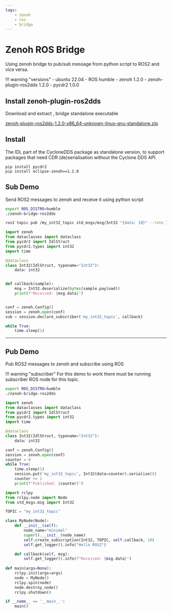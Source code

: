 ```yaml
---
tags:
    - zenoh
    - ros
    - bridge
---
```


# Zenoh ROS Bridge
Using zenoh bridge to pub/sub message from python script to ROS2 and vice versa.

!!! warning "versions"
    - ubuntu 22.04
    - ROS humble
    - zenoh 1.2.0
    - zenoh-plugin-ros2dds 1.2.0
    - pycdr2 1.0.0
     
## Install zenoh-plugin-ros2dds
Download and extract , bridge standalone executable 

[zenoh-plugin-ros2dds-1.2.0-x86_64-unknown-linux-gnu-standalone.zip ](https://github.com/eclipse-zenoh/zenoh-plugin-ros2dds/releases)

## Install 
The IDL part of the CycloneDDS package as standalone version, to support packages that need CDR (de)serialisation without the Cyclone DDS API.

```
pip install pycdr2
pip install eclipse-zenoh==1.2.0
```


## Sub Demo
Send ROS2 messages to zenoh and receive it using python script

```bash title="Terminal 1"
export ROS_DISTRO=humble
./zenoh-bridge-ros2dds
```

```bash title="Terminal 2"
ros2 topic pub /my_int32_topic std_msgs/msg/Int32 "{data: 10}" --rate 1
```

```python
import zenoh
from dataclasses import dataclass
from pycdr2 import IdlStruct 
from pycdr2.types import int32
import time

@dataclass
class Int32(IdlStruct, typename="Int32"):
    data: int32


def callback(sample):
    msg = Int32.deserialize(bytes(sample.payload))
    print(f"Received: {msg.data}")


conf = zenoh.Config()    
session = zenoh.open(conf)
sub = session.declare_subscriber('my_int32_topic', callback)

while True:
    time.sleep(1)
```

---

## Pub Demo
Pub ROS2 messages to zenoh and subscribe using ROS

!!! warning "subscriber"
     For this demo to work there must be running subscriber ROS node for this topic.


```bash title="Terminal 1"
export ROS_DISTRO=humble
./zenoh-bridge-ros2dds
```

```python title="zenoh pub"
import zenoh
from dataclasses import dataclass
from pycdr2 import IdlStruct 
from pycdr2.types import int32
import time

@dataclass
class Int32(IdlStruct, typename="Int32"):
    data: int32

conf = zenoh.Config()    
session = zenoh.open(conf)
counter = 0
while True:
    time.sleep(1)
    session.put('my_int32_topic', Int32(data=counter).serialize())
    counter += 1
    print(f"Published: {counter}")
```

```python title="subscriber node"
import rclpy
from rclpy.node import Node
from std_msgs.msg import Int32

TOPIC = "my_int32_topic"

class MyNode(Node):
    def __init__(self):
        node_name="minimal"
        super().__init__(node_name)
        self.create_subscription(Int32, TOPIC, self.callback, 10)
        self.get_logger().info("Hello ROS2")

    def callback(self, msg):
        self.get_logger().info(f"Received: {msg.data}")
        
def main(args=None):
    rclpy.init(args=args)
    node = MyNode()
    rclpy.spin(node)
    node.destroy_node()
    rclpy.shutdown()

if __name__ == '__main__':
    main()
```